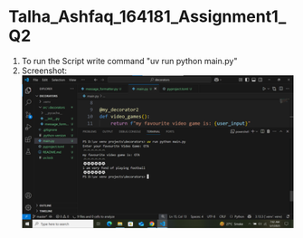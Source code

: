 # Talha_Ashfaq_164181_Assignment1_Q2
1) To run the Script write command "uv run python main.py"
2) Screenshot:
![alt text](<Decorators Assignment.png>)
